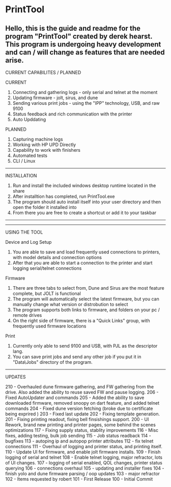 # PrintTool

Hello, this is the guide and readme for the program "PrintTool" created by derek hearst.
This program is undergoing heavy development and can / will change as features that are needed arise.
---------------------------------------------------------------------------
CURRENT CAPABILITES / PLANNED

CURRENT
1. Connecting and gathering logs - only serial and telnet at the moment
2. Updating firmware - jolt, sirus, and dune
3. Sending various print jobs - using the "IPP" technology, USB, and raw 9100
4. Status feedback and rich communication with the printer
5. Auto Upddating

PLANNED
1. Capturing machine logs
2. Working with HP UPD Directly
3. Capability to work with finishers
4. Automated tests
5. CLI / Linux 
---------------------------------------------------------------------------
INSTALLATION

1. Run and install the included windows desktop runtime located in the share
2. After installtion has completed, run PrintTool.exe
3. The program should auto install itself into your user directory and then open the folder it installed into
4. From there you are free to create a shortcut or add it to your taskbar
---------------------------------------------------------------------------

---------------------------------------------------------------------------
USING THE TOOL

Device and Log Setup
1. You are able to save and load frequently used connections to printers, with model details and connection options
2. After that you are able to start a connection to the printer and start logging serial/telnet connections

Firmware
1. There are three tabs to select from, Dune and Sirus are the most feature complete, but JOLT is functional
2. The program will automatically select the latest firmware, but you can manually change what version or distrobution to select
3. The program supports both links to firmware, and folders on your pc / remote drives
4. On the right side of firmware, there is a "Quick Links" group, with frequently used firmware locations

Print
1. Currently only able to send 9100 and USB, with PJL as the descriptor lang.
2. You can save print jobs and send any other job if you put it in "Data\Jobs\" directory of the program.
---------------------------------------------------------------------------
UPDATES

210 - Overhauled dune firmware gathering, and FW gathering from the drive. Also added the ability to reuse saved FW and pause logging.
206 - Fixed AutoUpdater and commands
205 - Added the ability to save downloaded firmware, removed snoopy on dart feature, and added telnet commands
204 - Fixed dune version fetching (broke due to certificate being exprired )
203 - Fixed last update
202 - Fixing template generation.
201 - Fixing printing readout, fixing bell finsishings support.
200 - UI Rework, brand new printing and printer pages, some behind the scenes optimizations
117 - Fixing supply status, stablity improvements 
116 - Misc fixes, adding testing, bulk job sending
115 - Job status readback
114 - bugfixes
113 - autoping ip and autopop printer attributes
112 - fix telnet connections
111 - Overhaul of logging and printer status, and printing itself.
110 - Update UI for firmware, and enable jolt firmware installs.
109 - Finish logging of serial and telnet
108 - Enable telnet logging, major refractor, lots of UI changes.
107 - logging of serial enabled, QOL changes, printer status querying 
106 - connections overhaul
105 - updating and installer fixes
104 - finish yolo and dune firmware parsing / oop updates
103 - major refractor
102 - Items requested by robert
101 - First Release
100 - Initial Commit
